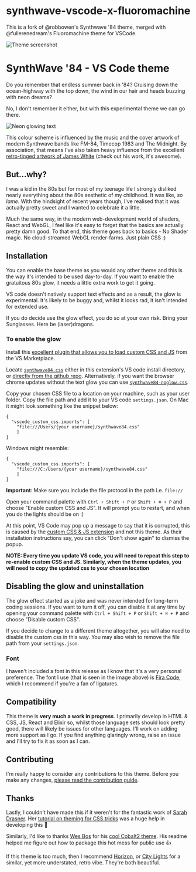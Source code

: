# synthwave-vscode-x-fluoromachine
This is a fork of @robbowen's Synthwave '84 theme, merged with @fullerenedream's Fluoromachine theme for VSCode. 

![Theme screenshot](https://repository-images.githubusercontent.com/184457193/17103180-6be9-11e9-87ad-ddeea5b2a0e5)

# SynthWave '84 - VS Code theme
Do you remember that endless summer back in '84? Cruising down the ocean-highway with the top down, the wind in our hair and heads buzzing with neon dreams? 

No, I don't remember it either, but with this experimental theme we can go there.

![Neon glowing text](./theme.png)

This colour scheme is influenced by the music and the cover artwork of modern Synthwave bands like FM-84, Timecop 1983 and The Midnight. By association, that means I've also taken heavy influence from the excellent [retro-tinged artwork of James White](https://signalnoise.com/) (check out his work, it's awesome).

## But...why?
I was a kid in the 80s but for most of my teenage life I strongly disliked nearly everything about the 80s aesthetic of my childhood. It was like, _so lame_. With the hindsight of recent years though, I've realised that it was actually pretty sweet and I wanted to celebrate it a little. 

Much the same way, in the modern web-development world of shaders, React and WebGL, I feel like it's easy to forget that the basics are actually pretty damn good. To that end, this theme goes back to basics - No Shader magic. No cloud-streamed WebGL render-farms. Just plain CSS :)

## Installation
You can enable the base theme as you would any other theme and this is the way it's intended to be used day-to-day. If you want to enable the gratuitous 80s glow, it needs a little extra work to get it going. 

VS code doesn't natively support text effects and as a result, the glow is experimental. It's likely to be buggy and, whilst it looks rad, it isn't intended for extended use. 

If you do decide use the glow effect, you do so at your own risk. Bring your Sunglasses. Here be (laser)dragons.

### To enable the glow

Install this [excellent plugin that allows you to load custom CSS and JS](https://marketplace.visualstudio.com/items?itemName=be5invis.vscode-custom-css) from the VS Marketplace.   

Locate [`synthwave84.css`](https://github.com/robb0wen/synthwave-vscode/blob/master/synthwave84.css) either in this extension's VS code install directory, or [directly from the github repo](https://github.com/robb0wen/synthwave-vscode/blob/master/synthwave84.css). Alternatively, if you want the browser chrome updates without the text glow you can use [`synthwave84-noglow.css`](https://github.com/robb0wen/synthwave-vscode/blob/master/synthwave84-noglow.css).

Copy your chosen CSS file to a location on your machine, such as your user folder. Copy the file path and add it to your VS code `settings.json`. On Mac it might look something like the snippet below:

```
{
  "vscode_custom_css.imports": [
    "file:///Users/{your username}/synthwave84.css"
    ]
}
```

Windows might resemble:

```
{
  "vscode_custom_css.imports": [
    "file:///C:/Users/{your username}/synthwave84.css"
    ]
}
```

**Important**: Make sure you include the file protocol in the path i.e. `file://`

Open your command palette with `Ctrl + Shift + P` or `Shift + ⌘ + P` and choose "Enable custom CSS and JS". It will prompt you to restart, and when you do the lights should be on :)

At this point, VS Code may pop up a message to say that it is corrupted, this is caused by the [custom CSS & JS extension](https://marketplace.visualstudio.com/items?itemName=be5invis.vscode-custom-css) and not this theme. As their installation instructions say, you can click "Don't show again" to dismiss the popup.

**NOTE: Every time you update VS code, you will need to repeat this step to re-enable custom CSS and JS. Similarly, when the theme updates, you will need to copy the updated css to your chosen location**

## Disabling the glow and uninstallation
The glow effect started as a joke and was never intended for long-term coding sessions. If you want to turn it off, you can disable it at any time by opening your command palette with `Ctrl + Shift + P` or `Shift + ⌘ + P` and choose "Disable custom CSS".

If you decide to change to a different theme altogether, you will also need to disable the custom css in this way. You may also wish to remove the file path from your `settings.json`.

### Font
I haven't included a font in this release as I know that it's a very personal preference. The font I use (that is seen in the image above) is [Fira Code](https://github.com/tonsky/FiraCode), which I recommend if you're a fan of ligatures.

## Compatibility
This theme is **very much a work in progress**. I primarily develop in HTML & CSS, JS, React and Elixir so, whilst those language sets should look pretty good, there will likely be issues for other languages. I'll work on adding more support as I go. If you find anything glaringly wrong, raise an issue and I'll try to fix it as soon as I can.

## Contributing
I'm really happy to consider any contributions to this theme. Before you make any changes, [please read the contribution guide](https://github.com/robb0wen/synthwave-vscode/blob/master/CONTRIBUTING.md).

## Thanks
Lastly, I couldn't have made this if it weren't for the fantastic work of [Sarah Drasner](https://twitter.com/sarah_edo). Her [tutorial on theming for CSS tricks](https://css-tricks.com/creating-a-vs-code-theme/) was a huge help in developing this 🙏

Similarly, I'd like to thanks [Wes Bos](https://twitter.com/wesbos) for his [cool Cobalt2 theme](https://github.com/wesbos/cobalt2-vscode). His readme helped me figure out how to package this hot mess for public use 👍

If this theme is too much, then I recommend [Horizon](https://github.com/jolaleye/horizon-theme-vscode), or [City Lights](http://citylights.xyz/) for a similar, yet more understated, retro vibe. They're both beautiful.
